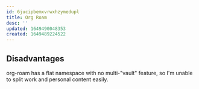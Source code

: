 ```yaml
---
id: 6jucipbemxvrwxhzymedupl
title: Org Roam
desc: ''
updated: 1649490048353
created: 1649489224522
---
```


## Disadvantages

org-roam has a flat namespace with no multi-"vault" feature, so I'm unable to split work and personal content easily.
